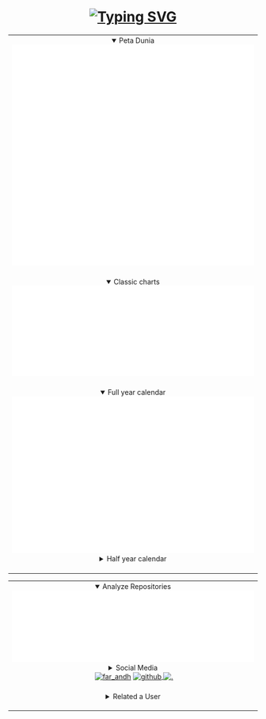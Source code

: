<h1 align="center"> <a href="https://git.io/typing-svg"> <img src="https://readme-typing-svg.demolab.com?font=Fira+Code&size=25&pause=98&color=F7C365FF&background=63596700&center=true&vCenter=true&random=false&width=399&height=35&lines=HALLO+👋+PEOPLE+" alt="Typing SVG" /></a> </h1>

<table>
<tr>
  <td colspan="2" align="center">
      <details open><summary>Peta Dunia</summary><img src="https://github.com/lowlighter/metrics/blob/examples/metrics.plugin.stargazers.worldmap.svg" alt=""></img></details>
      <img width="900" height="1" alt="">
    </td>
</tr>

  <tr>
    <td colspan="2" align="center">
      <details open><summary>Classic charts</summary><img src="https://github.com/lowlighter/metrics/blob/examples/metrics.plugin.stargazers.svg" alt=""></img></details>  <img width="900" height="1" alt="">
    </td>
  </tr>

  <tr>
    <td colspan="2" align="center">
      <details open><summary>Full year calendar</summary><img src="https://github.com/lowlighter/metrics/blob/examples/metrics.plugin.isocalendar.fullyear.svg" alt=""></img></details>
      <details><summary>Half year calendar</summary><img src="https://github.com/lowlighter/metrics/blob/examples/metrics.plugin.isocalendar.svg" alt=""></img></details>
      <img width="900" height="1" alt="">
    </td>
  </tr>

</table>
  
<table>
 <tr>
    <td colspan="2" align="center">
      <details open><summary>Analyze Repositories</summary><img src="https://github.com/lowlighter/metrics/blob/examples/metrics.plugin.languages.indepth.svg" alt=""></img></details> <details><summary>Social Media</summary></details> <img align="center"> <a href="https://instagram.com/far_andh" target="blank"><img align="center" src="https://raw.githubusercontent.com/rahuldkjain/github-profile-readme-generator/master/src/images/icons/Social/instagram.svg" alt="far_andh" height="29" width="40" /></a> <a href="https://github.com/0218SF" target="blank"><img align="center" <img src='https://cdn.jsdelivr.net/npm/simple-icons@3.0.1/icons/github.svg' alt='github' height='28'> <a href="https://wa.me/+6285783400301?text=👋%20Halo%20Far&%20" target="blank"><img align="center" <img src="https://raw.githubusercontent.com/rahuldkjain/github-profile-readme-generator/master/src/images/icons/Social/discord.svg" alt="." height="30" width="40" /></a>
      <img width="900" height="1" alt="">
    </td>
  </tr>

  <tr>
    <td colspan="2" align="center">
      <details><summary>Related a User</summary><img src="https://github.com/lowlighter/metrics/blob/examples/metrics.plugin.people.followers.svg" alt=""></img></details>
      <img width="900" height="1" alt="">
    </td>
  </tr>
</table>
